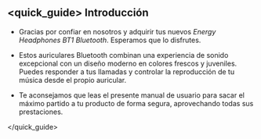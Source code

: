 ## <quick_guide> Introducción

*	Gracias por confiar en nosotros y adquirir tus nuevos *Energy Headphones BT1 Bluetooth*. Esperamos que lo disfrutes.

*	Estos auriculares Bluetooth combinan una experiencia de sonido excepcional con un diseño moderno en colores frescos y juveniles. Puedes responder a tus llamadas y controlar la reproducción de tu música desde el propio auricular.

* Te aconsejamos que leas el presente manual de usuario para sacar el máximo partido a tu producto de forma segura, aprovechando todas sus prestaciones.

</unique> </quick_guide>


